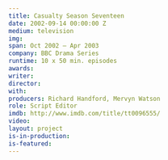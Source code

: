 ```yaml
---
title: Casualty Season Seventeen
date: 2002-09-14 00:00:00 Z
medium: television
img:
span: Oct 2002 – Apr 2003
company: BBC Drama Series
runtime: 10 x 50 min. episodes
awards: 
writer:
director:
with:
producers: Richard Handford, Mervyn Watson
role: Script Editor
imdb: http://www.imdb.com/title/tt0096555/
video:
layout: project
is-in-production: 
is-featured:
---
```

